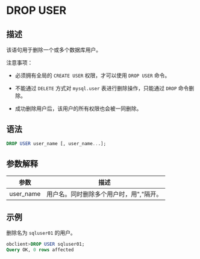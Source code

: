 # DROP USER

## 描述

该语句用于删除一个或多个数据库用户。

注意事项：

* 必须拥有全局的 `CREATE USER` 权限，才可以使用 `DROP USER` 命令。

* 不能通过 `DELETE` 方式对 `mysql.user` 表进行删除操作，只能通过 `DROP` 命令删除。

* 成功删除用户后，该用户的所有权限也会被一同删除。

## 语法

```sql
DROP USER user_name [, user_name...];
```

## 参数解释

|    参数     |          描述           |
|-----------|-----------------------|
| user_name | 用户名。同时删除多个用户时，用","隔开。 |

## 示例

删除名为 `sqluser01` 的用户。

```sql
obclient>DROP USER sqluser01;
Query OK, 0 rows affected
```
